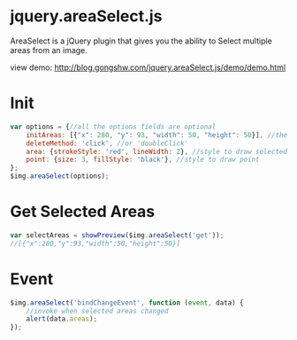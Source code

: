 jquery.areaSelect.js
====================

AreaSelect is a jQuery plugin that gives you the ability to Select multiple areas from an image.

view demo: http://blog.gongshw.com/jquery.areaSelect.js/demo/demo.html

Init
====
```javascript
var options = {//all the options fields are optional
	initAreas: [{"x": 280, "y": 93, "width": 50, "height": 50}], //the initial areas when the plugin load
	deleteMethod: 'click', //or 'doubleClick'
	area: {strokeStyle: 'red', lineWidth: 2}, //style to draw selected areas
	point: {size: 3, fillStyle: 'black'}, //style to draw point
};
$img.areaSelect(options);
```

Get Selected Areas
=================
```javascript
var selectAreas = showPreview($img.areaSelect('get'));
//[{"x":280,"y":93,"width":50,"height":50}]
```

Event
=====
```javascript
$img.areaSelect('bindChangeEvent', function (event, data) {
	//invoke when selected areas changed
	alert(data.areas);
});
```

